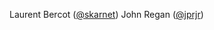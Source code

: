 Laurent Bercot ([@skarnet](https://github.com/skarnet))
John Regan ([@jprjr](https://github.com/jprjr))
